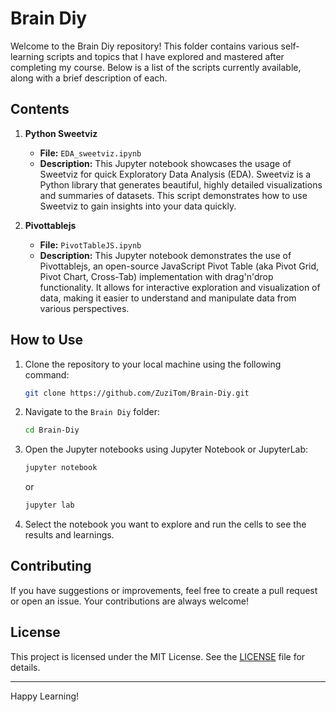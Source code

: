 # Brain Diy

Welcome to the Brain Diy repository! This folder contains various self-learning scripts and topics that I have explored and mastered after completing my course. Below is a list of the scripts currently available, along with a brief description of each.

## Contents

1. **Python Sweetviz**
    - **File:** `EDA_sweetviz.ipynb`
    - **Description:** This Jupyter notebook showcases the usage of Sweetviz for quick Exploratory Data Analysis (EDA). Sweetviz is a Python library that generates beautiful, highly detailed visualizations and summaries of datasets. This script demonstrates how to use Sweetviz to gain insights into your data quickly.

2. **Pivottablejs**
    - **File:** `PivotTableJS.ipynb`
    - **Description:** This Jupyter notebook demonstrates the use of Pivottablejs, an open-source JavaScript Pivot Table (aka Pivot Grid, Pivot Chart, Cross-Tab) implementation with drag'n'drop functionality. It allows for interactive exploration and visualization of data, making it easier to understand and manipulate data from various perspectives.

## How to Use

1. Clone the repository to your local machine using the following command:
    ```sh
    git clone https://github.com/ZuziTom/Brain-Diy.git
    ```

2. Navigate to the `Brain Diy` folder:
    ```sh
    cd Brain-Diy
    ```

3. Open the Jupyter notebooks using Jupyter Notebook or JupyterLab:
    ```sh
    jupyter notebook
    ```
   or
    ```sh
    jupyter lab
    ```

4. Select the notebook you want to explore and run the cells to see the results and learnings.

## Contributing

If you have suggestions or improvements, feel free to create a pull request or open an issue. Your contributions are always welcome!

## License

This project is licensed under the MIT License. See the [LICENSE](LICENSE) file for details.

---

Happy Learning!

